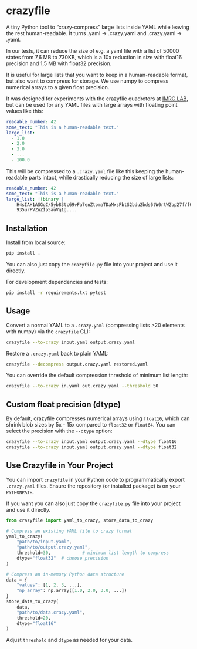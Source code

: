 # crazyfile

A tiny Python tool to “crazy-compress” large lists inside YAML while leaving the rest human-readable.
It turns .yaml -> .crazy.yaml and .crazy.yaml -> .yaml.

In our tests, it can reduce the size of e.g. a yaml file with a list of 50000 states from 7,6 MB to 730KB, which is a 10x reduction in size with float16 precision and 1,5 MB with float32 precision.

It is useful for large lists that you want to keep in a human-readable format, but also want to compress for storage. We use numpy to compress numerical arrays to a given float precision.


It was designed for experiments with the crazyflie quadrotors at [IMRC LAB](https://imrclab.github.io), but can be used for any YAML files with large arrays with floating point values like this:

```yaml
readable_number: 42
some_text: "This is a human-readable text."
large_list:
  - 1.0
  - 2.0
  - 3.0
  - ...
  - 100.0
```
This will be compressed to a `.crazy.yaml` file like this keeping the human-readable parts intact, while drastically reducing the size of large lists:

```yaml
readable_number: 42
some_text: "This is a human-readable text."
large_list: !!binary |
    H4sIAH1ASGgC/5yb83tc69vFa7enZtomaTDaMxsPbtS2bdu2bds6tW0rtW2bp27f/f0X3vyUmcy1
    935urPVZuZIp5auVq1g....
```

## Installation
Install from local source:
```bash
pip install .
```
You can also just copy the `crazyfile.py` file into your project and use it directly.

For development dependencies and tests:
```bash
pip install -r requirements.txt pytest
```

## Usage

Convert a normal YAML to a `.crazy.yaml` (compressing lists >20 elements with numpy) via the `crazyfile` CLI:

```bash
crazyfile --to-crazy input.yaml output.crazy.yaml
```

Restore a `.crazy.yaml` back to plain YAML:

```bash
crazyfile --decompress output.crazy.yaml restored.yaml
```

You can override the default compression threshold of minimum list length:

```bash
crazyfile --to-crazy in.yaml out.crazy.yaml --threshold 50
```

## Custom float precision (dtype)

By default, crazyfile compresses numerical arrays using `float16`, which can shrink blob sizes by 5x - 15x compared to `float32` or `float64`. You can select the precision with the `--dtype` option:

```bash
crazyfile --to-crazy input.yaml output.crazy.yaml --dtype float16
crazyfile --to-crazy input.yaml output.crazy.yaml --dtype float32
```

## Use Crazyfile in Your Project

You can import `crazyfile` in your Python code to programmatically export `.crazy.yaml` files. Ensure the repository (or installed package) is on your `PYTHONPATH`. 

If you want you can also just copy the `crazyfile.py` file into your project and use it directly.

```python
from crazyfile import yaml_to_crazy, store_data_to_crazy

# Compress an existing YAML file to crazy format
yaml_to_crazy(
    "path/to/input.yaml",
    "path/to/output.crazy.yaml",
    threshold=30,            # minimum list length to compress
    dtype="float32"  # choose precision
)

# Compress an in-memory Python data structure
data = {
    "values": [1, 2, 3, ...],
    "np_array": np.array([1.0, 2.0, 3.0, ...])
}
store_data_to_crazy(
    data,
    "path/to/data.crazy.yaml",
    threshold=20,
    dtype="float16"
)
```

Adjust `threshold` and `dtype` as needed for your data.